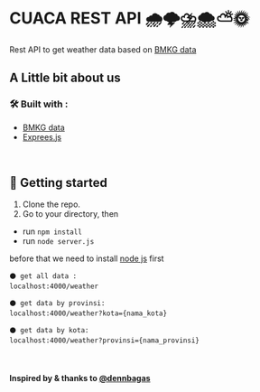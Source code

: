 # CUACA REST API 🌧️🌩️⛈️🌨️⛅🌞

Rest API to get weather data based on [BMKG data](https://data.bmkg.go.id/prakiraan-cuaca/)

## A Little bit about us
### 🛠️ Built with :
- [BMKG data](https://data.bmkg.go.id/prakiraan-cuaca/)
- [Exprees.js](https://expressjs.com/)
<br />

## 🏁 Getting started
1. Clone the repo.
2. Go to your directory, then
- run `npm install`
- run `node server.js`

before that we need to install [node js](https://nodejs.org/en/) first

```
⚫ get all data :
localhost:4000/weather

⚫ get data by provinsi:
localhost:4000/weather?kota={nama_kota}

⚫ get data by kota:
localhost:4000/weather?provinsi={nama_provinsi}
```

<br/>

#### Inspired by & thanks to [@dennbagas](https://github.com/dennbagas/bmkg-weather-api)
